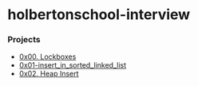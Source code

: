 # holbertonschool-interview

### Projects

- [0x00. Lockboxes](https://github.com/lh1008/holbertonschool-interview/tree/main/0x00-lockboxes)
- [0x01-insert_in_sorted_linked_list](https://github.com/lh1008/holbertonschool-interview/tree/main/0x01-insert_in_sorted_linked_list)
- [0x02. Heap Insert]()
